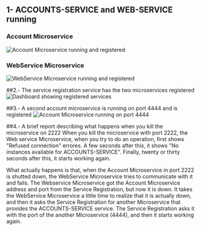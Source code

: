 ## 1- ACCOUNTS-SERVICE and WEB-SERVICE running
### Account Microservice
![Account Microservice running and registered](https://raw.github.com/ismaro3/Laboratory-6-microservices/master/accounts-2222.png)
### WebService Microservice
![WebService Microservice running and registered](https://raw.github.com/ismaro3/Laboratory-6-microservices/master/web-3333.png)

##2.- The service registration service has the two microservices registered
![Dashboard showing registered services](https://raw.github.com/ismaro3/Laboratory-6-microservices/master/dashboard.png)

##3.- A second account microservice is running on port 4444 and is registered
![Account Microservice running on port 4444](https://raw.github.com/ismaro3/Laboratory-6-microservices/master/accounts-4444.png)

##4.- A brief report describing what happens when you kill the microservice on 2222
When you kill the microservice with port 2222, the Web service Microservice, when you try to do an operation, first shows "Refused connection" errores. A few seconds after this, it shows "No instances available for ACCOUNTS-SERVICE". Finally, twenty or thirty seconds after this, it starts working again.

What actually happens is that, when the Account Microservice in port 2222 is shutted down, the WebService Microservice tries to communicate with it and fails. The Webservice Microservice got the Account Microservice address and port from the Service Registration, but now it is down. It takes the WebService Microservice a little time to realize that it is actually down, and then it asks the Service Registration for another Microservice that provides the ACCOUNTS-SERVICE service. The Service Registration asks it with the port of the another Microservice (4444), and then it starts working again.
